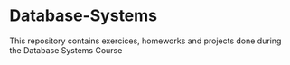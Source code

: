 # Database-Systems
This repository contains exercices, homeworks and projects done during the Database Systems Course
